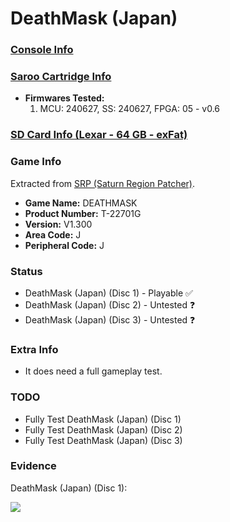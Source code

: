 # DeathMask (Japan)

### [Console Info](../../../../../Info/Consoles/VA13/README.md)

### [Saroo Cartridge Info](../../../../../Info/Cartridges/RetroGameParadiseStore/1.32F/README.md)

- <b>Firmwares Tested:</b>
  1. MCU: 240627, SS: 240627, FPGA: 05 - v0.6

### [SD Card Info (Lexar - 64 GB - exFat)](../../../../../Info/SdCards/Lexar/64GB/exfat/README.md)

### Game Info

Extracted from [SRP (Saturn Region Patcher)](https://segaxtreme.net/resources/saturn-region-patcher.81/download).

- <b>Game Name:</b> DEATHMASK
- <b>Product Number:</b> T-22701G
- <b>Version:</b> V1.300
- <b>Area Code:</b> J
- <b>Peripheral Code:</b> J

### Status

- DeathMask (Japan) (Disc 1) - Playable :white_check_mark:
- DeathMask (Japan) (Disc 2) - Untested :question:
- DeathMask (Japan) (Disc 3) - Untested :question:

### Extra Info

- It does need a full gameplay test.

### TODO

- Fully Test DeathMask (Japan) (Disc 1)
- Fully Test DeathMask (Japan) (Disc 2)
- Fully Test DeathMask (Japan) (Disc 3)

### Evidence

DeathMask (Japan) (Disc 1):

[![](https://img.youtube.com/vi/WP8es_GYZyM/0.jpg)](https://www.youtube.com/watch?v=WP8es_GYZyM)
